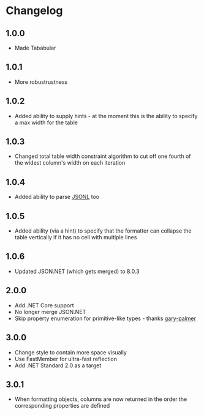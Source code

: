 # Changelog

## 1.0.0

* Made Tababular

## 1.0.1

* More robustrustness

## 1.0.2

* Added ability to supply hints - at the moment this is the ability to specify a max width for the table

## 1.0.3

* Changed total table width constraint algorithm to cut off one fourth of the widest column's width on each iteration

## 1.0.4

* Added ability to parse [JSONL](http://jsonlines.org/) too

## 1.0.5

* Added ability (via a hint) to specify that the formatter can collapse the table vertically if it has no cell with multiple lines

## 1.0.6

* Updated JSON.NET (which gets merged) to 8.0.3

## 2.0.0

* Add .NET Core support
* No longer merge JSON.NET
* Skip property enumeration for primitive-like types - thanks [gary-palmer]

## 3.0.0

* Change style to contain more space visually
* Use FastMember for ultra-fast reflection
* Add .NET Standard 2.0 as a target

## 3.0.1

* When formatting objects, columns are now returned in the order the corresponding properties are defined


[gary-palmer]: https://github.com/gary-palmer